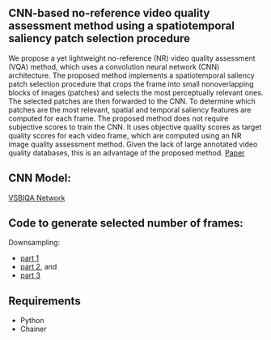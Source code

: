 ## CNN-based no-reference video quality assessment method using a spatiotemporal saliency patch selection procedure
We propose a yet lightweight no-reference (NR) video quality assessment (VQA) method, which uses a convolution neural network (CNN) architecture. The proposed method implements a spatiotemporal saliency patch selection procedure that crops the frame into small nonoverlapping blocks of images (patches) and selects the most perceptually relevant ones. The selected patches are then forwarded to the CNN. To determine which patches are the most relevant, spatial and temporal saliency features are computed for each frame. The proposed method does not require subjective scores to train the CNN. It uses objective quality scores as target quality scores for each video frame, which are computed using an NR image quality assessment method. Given the lack of large annotated video quality databases, this is an advantage of the proposed method. [Paper](https://www.spiedigitallibrary.org/journals/journal-of-electronic-imaging/volume-30/issue-6/063001/CNN-based-no-reference-video-quality-assessment-method-using-a/10.1117/1.JEI.30.6.063001.short?SSO=1)

## CNN Model: 
[VSBIQA Network](https://github.com/JayMarx/VSBIQA)

## Code to generate selected number of frames:
Downsampling:
- [part 1](https://www.youtube.com/watch?v=C0sSA508zBc)
- [part 2](https://www.youtube.com/watch?v=yuHxokzIh5U), and 
- [part 3](https://www.youtube.com/watch?v=D6ROERxx25I)

## Requirements
- Python
- Chainer
